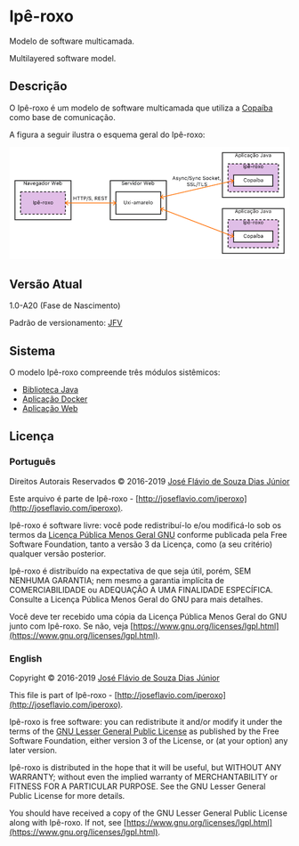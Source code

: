 # Ipê-roxo

Modelo de software multicamada.

Multilayered software model.

## Descrição

O Ipê-roxo é um modelo de software multicamada que utiliza a [Copaíba](http://joseflavio.com/copaiba) como base de comunicação.

A figura a seguir ilustra o esquema geral do Ipê-roxo:

<img src="projeto/EsquemaGeral.png">

## Versão Atual

1.0-A20 (Fase de Nascimento)

Padrão de versionamento: [JFV](http://joseflavio.com/jfv)

## Sistema

O modelo Ipê-roxo compreende três módulos sistêmicos:

* [Biblioteca Java](https://github.com/joseflaviojr/iperoxo/tree/master/iperoxo-java)
* [Aplicação Docker](https://github.com/joseflaviojr/iperoxo/tree/master/iperoxo-docker)
* [Aplicação Web](https://github.com/joseflaviojr/iperoxo/tree/master/iperoxo-web)

## Licença

### Português

Direitos Autorais Reservados &copy; 2016-2019 [José Flávio de Souza Dias Júnior](http://joseflavio.com)

Este arquivo é parte de Ipê-roxo - [http://joseflavio.com/iperoxo](http://joseflavio.com/iperoxo).

Ipê-roxo é software livre: você pode redistribuí-lo e/ou modificá-lo
sob os termos da [Licença Pública Menos Geral GNU](https://www.gnu.org/licenses/lgpl.html) conforme publicada pela
Free Software Foundation, tanto a versão 3 da Licença, como
(a seu critério) qualquer versão posterior.

Ipê-roxo é distribuído na expectativa de que seja útil,
porém, SEM NENHUMA GARANTIA; nem mesmo a garantia implícita de
COMERCIABILIDADE ou ADEQUAÇÃO A UMA FINALIDADE ESPECÍFICA. Consulte a
Licença Pública Menos Geral do GNU para mais detalhes.

Você deve ter recebido uma cópia da Licença Pública Menos Geral do GNU
junto com Ipê-roxo. Se não, veja [https://www.gnu.org/licenses/lgpl.html](https://www.gnu.org/licenses/lgpl.html).

### English

Copyright &copy; 2016-2019 [José Flávio de Souza Dias Júnior](http://joseflavio.com)

This file is part of Ipê-roxo - [http://joseflavio.com/iperoxo](http://joseflavio.com/iperoxo).

Ipê-roxo is free software: you can redistribute it and/or modify
it under the terms of the [GNU Lesser General Public License](https://www.gnu.org/licenses/lgpl.html) as published by
the Free Software Foundation, either version 3 of the License, or
(at your option) any later version.

Ipê-roxo is distributed in the hope that it will be useful,
but WITHOUT ANY WARRANTY; without even the implied warranty of
MERCHANTABILITY or FITNESS FOR A PARTICULAR PURPOSE. See the
GNU Lesser General Public License for more details.

You should have received a copy of the GNU Lesser General Public License
along with Ipê-roxo. If not, see [https://www.gnu.org/licenses/lgpl.html](https://www.gnu.org/licenses/lgpl.html).